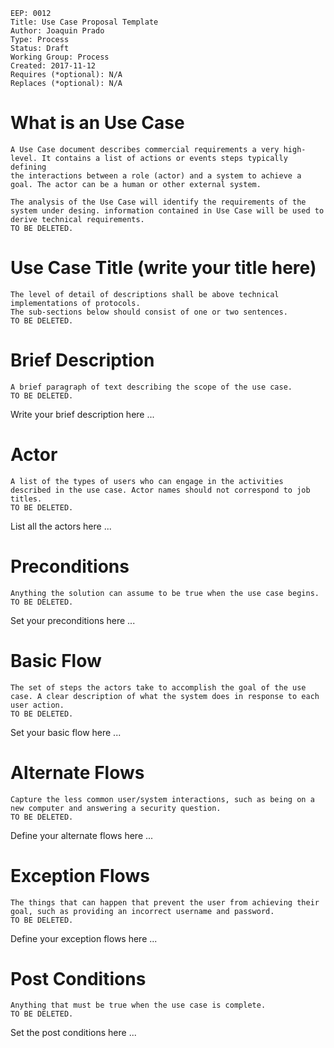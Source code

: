     EEP: 0012
    Title: Use Case Proposal Template
    Author: Joaquin Prado
    Type: Process
    Status: Draft
    Working Group: Process
    Created: 2017-11-12
    Requires (*optional): N/A
    Replaces (*optional): N/A
 
# What is an Use Case   
``` 
A Use Case document describes commercial requirements a very high-level. It contains a list of actions or events steps typically defining
the interactions between a role (actor) and a system to achieve a goal. The actor can be a human or other external system.

The analysis of the Use Case will identify the requirements of the system under desing. information contained in Use Case will be used to derive technical requirements.
TO BE DELETED.
```

# Use Case Title (write your title here)
```
The level of detail of descriptions shall be above technical implementations of protocols.
The sub-sections below should consist of one or two sentences.
TO BE DELETED.
```

# Brief Description
```
A brief paragraph of text describing the scope of the use case.
TO BE DELETED.
```
Write your brief description here ...

# Actor
```
A list of the types of users who can engage in the activities described in the use case. Actor names should not correspond to job titles.
TO BE DELETED.
```
List all the actors here ...

# Preconditions
```
Anything the solution can assume to be true when the use case begins.
TO BE DELETED.
```
Set your preconditions here ...

# Basic Flow
```
The set of steps the actors take to accomplish the goal of the use case. A clear description of what the system does in response to each user action.
TO BE DELETED.
```
Set your basic flow here ...

# Alternate Flows
```
Capture the less common user/system interactions, such as being on a new computer and answering a security question.
TO BE DELETED.
```
Define your alternate flows here ...

# Exception Flows
```
The things that can happen that prevent the user from achieving their goal, such as providing an incorrect username and password.
TO BE DELETED.
```
Define your exception flows here ...

# Post Conditions
```
Anything that must be true when the use case is complete.
TO BE DELETED.
```
Set the post conditions here ...

